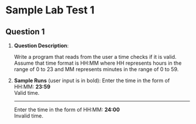# Sample Lab Test 1

## Question 1

1. **Question Description**:

    Write a program that reads from the user a time checks if it is valid.<br>
    Assume that time format is HH:MM where HH represents hours in the range of 0 to 23 and MM represents minutes in the range of 0 to 59.

2. **Sample Runs** (user input is in bold):
    Enter the time in the form of HH:MM: **23:59**<br>
    Valid time.

    ---
    Enter the time in the form of HH:MM: **24:00**<br>
    Invalid time.
